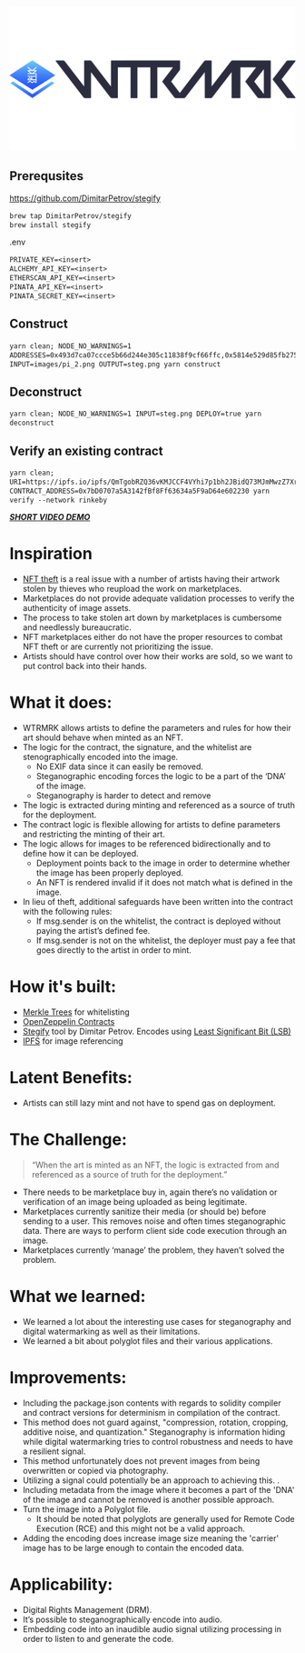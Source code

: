 <img src="https://raw.githubusercontent.com/ejwessel/wtrmrk/main/WTRMRK.png">

## Prerequsites
https://github.com/DimitarPetrov/stegify
```
brew tap DimitarPetrov/stegify
brew install stegify
```

.env
```
PRIVATE_KEY=<insert>
ALCHEMY_API_KEY=<insert>
ETHERSCAN_API_KEY=<insert>
PINATA_API_KEY=<insert>
PINATA_SECRET_KEY=<insert>
```
## Construct
```
yarn clean; NODE_NO_WARNINGS=1 ADDRESSES=0x493d7ca07ccce5b66d244e305c11838f9cf66ffc,0x5814e529d85fb2751d5df9a808ab12e06d1114a0,0xf39Fd6e51aad88F6F4ce6aB8827279cffFb92266 INPUT=images/pi_2.png OUTPUT=steg.png yarn construct
```
## Deconstruct
```
yarn clean; NODE_NO_WARNINGS=1 INPUT=steg.png DEPLOY=true yarn deconstruct
```
 ## Verify an existing contract
```
yarn clean; URI=https://ipfs.io/ipfs/QmTgobRZQ36vKMJCCF4VYhi7p1bh2JBidQ73MJmMwzZ7Xr CONTRACT_ADDRESS=0x7bD0707a5A3142fBf8Ff63634a5F9aD64e602230 yarn verify --network rinkeby
```

***[SHORT VIDEO DEMO](https://www.youtube.com/watch?v=ucK3RYQMlPE)***
# Inspiration
* [NFT theft](https://twitter.com/NFTtheft) is a real issue with a number of artists having their artwork stolen by thieves who reupload the work on marketplaces. 
* Marketplaces do not provide adequate validation processes to verify the authenticity of image assets. 
* The process to take stolen art down by marketplaces is cumbersome and needlessly bureaucratic.
* NFT marketplaces either do not have the proper resources to combat NFT theft or are currently not prioritizing the issue. 
* Artists should have control over how their works are sold, so we want to put control back into their hands. 
# What it does:
* WTRMRK allows artists to define the parameters and rules for how their art should behave when minted as an NFT.
* The logic for the contract, the signature, and the whitelist are stenographically encoded into the image.
  * No EXIF data since it can easily be removed.
  * Steganographic encoding forces the logic to be a part of the ‘DNA’ of the image.
  * Steganography is harder to detect and remove
* The logic is extracted during minting and referenced as a source of truth for the deployment. 
* The contract logic is flexible allowing for artists to define parameters and restricting the minting of their art. 
* The logic allows for images to be referenced bidirectionally and to define how it can be deployed. 
  * Deployment points back to the image in order to determine whether the image has been properly deployed. 
  * An NFT is rendered invalid if it does not match what is defined in the image. 
* In lieu of theft, additional safeguards have been written into the contract with the following rules:
  * If msg.sender is on the whitelist, the contract is deployed without paying the artist’s defined fee.
  * If msg.sender is not on the whitelist, the deployer must pay a fee that goes directly to the artist in order to mint.

# How it's built:
* [Merkle Trees](https://en.wikipedia.org/wiki/Merkle_tree) for whitelisting
* [OpenZeppelin Contracts](https://openzeppelin.com/contracts/)
* [Stegify](https://github.com/DimitarPetrov/stegify) tool by Dimitar Petrov. Encodes using [Least Significant Bit (LSB)](https://en.wikipedia.org/wiki/Bit_numbering#Least_significant_bit_in_digital_steganography)
* [IPFS](https://ipfs.io/) for image referencing
# Latent Benefits:
* Artists can still lazy mint and not have to spend gas on deployment. 
# The Challenge:
> “When the art is minted as an NFT, the logic is extracted from and referenced as a source of truth for the deployment.”
* There needs to be marketplace buy in, again there’s no validation or verification of an image being uploaded as being legitimate.
* Marketplaces currently sanitize their media (or should be) before sending to a user. This removes noise and often times steganographic data. There are ways to perform client side code execution through an image.
* Marketplaces currently ‘manage’ the problem, they haven’t solved the problem.
# What we learned:
* We learned a lot about the interesting use cases for steganography and digital watermarking as well as their limitations.
* We learned a bit about polyglot files and their various applications. 
# Improvements:
* Including the package.json contents with regards to solidity compiler and contract versions for determinism in compilation of the contract.
* This method does not guard against, "compression, rotation, cropping, additive noise, and quantization." Steganography is information hiding while digital watermarking tries to control robustness and needs to have a resilient signal.
* This method unfortunately does not prevent images from being overwritten or copied via photography. 
* Utilizing a signal could potentially be an approach to achieving this. .
* Including metadata from the image where it becomes a part of the 'DNA' of the image and cannot be removed is another possible approach.
* Turn the image into a Polyglot file. 
  * It should be noted that polyglots are generally used for Remote Code Execution (RCE) and this might not be a valid approach.
* Adding the encoding does increase image size meaning the 'carrier' image has to be large enough to contain the encoded data.


# Applicability:
* Digital Rights Management (DRM).
* It’s possible to steganographically encode into audio.
* Embedding code into an inaudible audio signal utilizing processing in order to listen to and generate the code.
